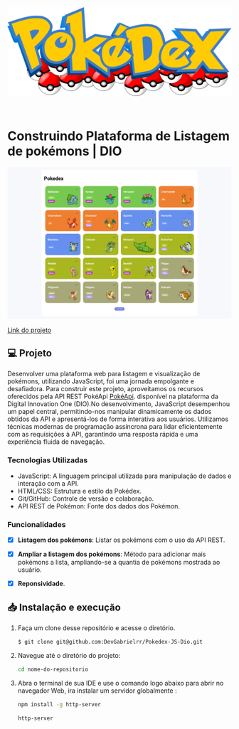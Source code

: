 <p align="center">
 <img width=600px height=200px src="https://raw.githubusercontent.com/sleduardo20/pokedex/0671af442dff1d8f7141e49eb83b438885bbc9e9/public/img/logo.svg" alt="Project logo">
</p>
</br>

#  Construindo Plataforma de Listagem de pokémons | DIO
                            
![Imagem do projeto](assets/img/index-screenshot.png)

[Link do projeto](https://devgabrielrr.github.io/Pokedex-JavaScript-Dio/)


## 💻 Projeto

Desenvolver uma plataforma web para listagem e visualização de pokémons, utilizando JavaScript, foi uma jornada empolgante e desafiadora. Para construir este projeto, aproveitamos os recursos oferecidos pela API REST PokéApi [PokéApi](https://pokeapi.co/). disponível na plataforma da Digital Innovation One (DIO).No desenvolvimento, JavaScript desempenhou um papel central, permitindo-nos manipular dinamicamente os dados obtidos da API e apresentá-los de forma interativa aos usuários. Utilizamos técnicas modernas de programação assíncrona para lidar eficientemente com as requisições à API, garantindo uma resposta rápida e uma experiência fluida de navegação.


### Tecnologias Utilizadas
- JavaScript: A linguagem principal utilizada para manipulação de dados e interação com a API.
- HTML/CSS: Estrutura e estilo da Pokédex.
- Git/GitHub: Controle de versão e colaboração.
- API REST de Pokémon: Fonte dos dados dos Pokémon.

### Funcionalidades

- [x] **Listagem dos pokémons**: Listar os pokémons com o uso da API REST.

- [x] **Ampliar a listagem dos pokémons**: Método para adicionar mais pokémons a lista, ampliando-se a quantia de pokémons mostrada ao usuário.

- [x] **Reponsividade**.

## 📥 Instalação e execução

1. Faça um clone desse repositório e acesse o diretório.

    ```bash
    $ git clone git@github.com:DevGabrielrr/Pokedex-JS-Dio.git
    ```
2. Navegue até o diretório do projeto:

    ```bash
    cd nome-do-repositorio
    ```

3. Abra o terminal de sua IDE e use o comando logo abaixo para abrir no navegador Web, ira instalar um servidor globalmente
 :

    ```bash
    npm install -g http-server
    ```
    
    ```bash
    http-server

    ```
